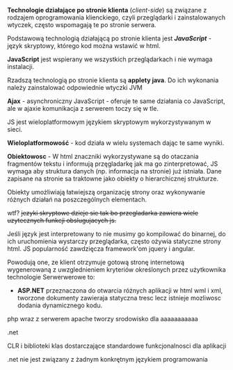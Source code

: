 **Technologie działające po stronie klienta** (_client-side_) są związane z rodzajem oprogramowania klienckiego, czyli przeglądarki i zainstalowanych wtyczek, często wspomagają te po stronie serwera.

Podstawową technologią działającą po stronie klienta jest **_JavaScript_** - język skryptowy, którego kod można wstawić w html.

**JavaScript** jest wspierany we wszystkich przeglądarkach i nie wymaga instalacji.

Rzadszą technologią po stronie klienta są **applety java**. Do ich wykonania należy zainstalować odpowiednie wtyczki JVM

**Ajax** - asynchroniczny JavaScript - oferuje te same działania co JavaScript, ale w ajaxie komunikacja z serwerem toczy się w tle.

JS jest wieloplatformowym językiem skryptowym wykorzystywanym w sieci.

**Wieloplatformowość** - kod działa w wielu systemach dając te same wyniki.

**Obiektowosc** - W html znaczniki wykorzystywane są do otaczania fragmentów tekstu i informują przęgladarkę jak ma go zinterpretować,
JS wymaga aby struktura danych (np. informacja na stronie) już istniała. Dane zapisane na stronie sa traktowne jako obiekty o hierarchicznej strukturze.

Obiekty umożliwiają łatwiejszą organizację strony oraz wykonywanie różnych działań na poszczególnych elementach.

wtf?
~~jezyki skryptowe dzieje sie tak bo przegladarka zawiera wiele uzytecznych funkcji obslugujacych js.~~ 

Jeśli język jest interpretowany to nie musimy go kompilować do binarnej, do ich uruchomienia wystarczy przeglądarka, często ożywia statyczne strony html.
JS popularność zawdzięcza framework'om jquery i angular.

Powodują one, ze klient otrzymuje gotową stronę internetową wygenerowaną z uwzglednieniem kryteriów określonych przez użytkownika
technologie Serwerwerowe to:

-   **ASP.NET** przeznaczona do otwarcia różnych aplikacji w html wml i xml, tworzone dokumenty zawieraja statyczna tresc lecz istnieje mozliwosc dodania dynamicznego kodu.

php wraz z serwerem apache tworzy srodowisko dla aaaaaaaaaaa

.net

CLR i biblioteki klas dostarczające standardowe funkcjonalnosci dla aplikacji

.net nie jest związany z żadnym konkrętnym językiem programowania
